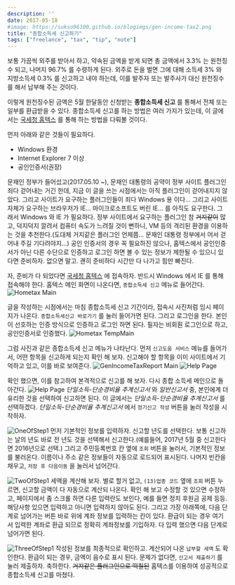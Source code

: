 ```yaml
---
description: ''
date: 2017-05-18
#image: https://sukso96100.github.io/blogimgs/gen-income-tax2.png
title: "종합소득세 신고하기"
tags: ["freelance", "tax", "tip", "note"]
---
```

보통 가끔씩 외주를 받아서 하고, 약속된 금액을 받게 되면 총 금액에서 3.3% 는 원천징수 되고, 나머지 96.7% 를 수령하게 된다.
외주로 돈을 벌면 그에 대해 소득세 3% 와 지방소득세 0.3% 를 신고하고 내야 하는데, 이를 발주자 또는 발주사가 대신 원천징수를 해서 납부해 주는 것이다.

이렇게 원천징수된 금액은 5월 한달동안 신청받는 **종합소득세 신고** 를 통해서 전체 또는 일부를 환급받을 수 있다.
종합소득세 신고를 하는 방법은 여러 가지가 있는데, 이 글에서는 [국세청 홈텍스](https://www.hometax.go.kr) 를 통해 하는 방법을 다뤄볼 것이다.

먼저 아래와 같은 것들이 필요하다.

- Windows 환경
- Internet Explorer 7 이상
- 공인인증서(권장)

문재인 정부가 들어섰고(2017.05.10 ~), 문재인 대통령의 공약이 정부 사이트 플러그인 죄다 걷어내는 거긴 한데, 지금 이 글을 쓰는 시점에서는 아직 플러그인이 걷어내지지 않았다. 그리고 사이트가 요구하는 플러그인들이 죄다 Windows 용 이다... 그리고 사이트 자체가 요구하는 브라우저가 IE... 마이크로소프트도 버린 IE... 를 아직도 요구한다. 그래서 Windows 와 IE 가 필요하다. 정부 사이트에서 요구하는 플러그인 참 ~~거지같이~~ 많고, 덕지덕지 깔려서 컴퓨터 속도가 느려질 것이 뻔하니, VM 등의 격리된 환경을 이용하는 것을 추천한다.(도대체 거지같은 플러그인 언제쯤... 문재인 대통령 정부에서 어서 걷어내 주길 기다려야지...) 공인 인증서의 경우 꼭 필요하진 않으나, 홈텍스에서 공인인증서가 아닌 다른 수단으로 인증하고 로그인 하면 볼 수 있는 정보가 제한될 수 있으니 있다면 준비하자. 없으면 말고. 괜히 준비하다 시간만 다 나가고 힘만 빠진다.

자, 준비가 다 되었다면 [국세청 홈텍스](https://www.hometax.go.kr) 에 접속하자. 반드시 Windows 에서 IE 를 통해 접속해야 한다.
홈텍스 메인 화면이 나온다면, `종합소득세 신고` 메뉴로 들어간다.
![Hometax Main](https://sukso96100.github.io/blogimgs/gen-income-tax0.png)

글을 작성하는 시점에서는 마침 종합소득세 신고 기간이라, 접속시 사진처럼 임시 페이지가 나온다. `종합소득세신고 바로가기` 를 눌러 들어가면 된다.
그리고 로그인을 한다. 본인이 선호하는 인증 방식으로 인증하고 로그인 하면 된다. 필자는 비회훤 로그인으로 하고, 공인인증서로 인증했다.
![Hometax TempMain](https://sukso96100.github.io/blogimgs/gen-income-tax1.png)

그럼 사진과 같은 종합소득세 신고 메뉴가 나타난다.
먼저 `신고도움 서비스` 메뉴를 들어가서, 어떤 항목을 신고하게 되는지 확인 해 보자. 신고해야 할 항목을 이미 사이트에서 기억하고 있고, 이를 바로 보여준다.
![GenIncomeTaxReport Main](https://sukso96100.github.io/blogimgs/gen-income-tax2.png)
![Help Page](https://sukso96100.github.io/blogimgs/gen-income-tax3.png)

확인 했으면, 이를 참고하여 본격적으로 신고를 해 보자. 다시 종합 소득세 메인으로 돌아간다.
![Help Page](https://sukso96100.github.io/blogimgs/gen-income-tax4.png)
*단일소득-단순경비율 추계신고서* 와 *일반신고서* 중, 본인에계 더 유리한 것을 선택하여 신고하면 된다.
이 글에서는 *단일소득-단순경비율 추계신고서* 를 선택하겠다. *단일소득-단순경비율 추계신고서* 에서 `정기신고 작성` 버튼을 눌러 작성을 시작하자.

![OneOfStep1](https://sukso96100.github.io/blogimgs/gen-income-tax5.png)
먼저 기본적인 정보를 입력하자. 신고할 년도를 선택한다. 보통 신고하는 날의 년도 바로 전 년도 것을 선택해서 신고한다.(예를들어, 2017년 5월 중 신고한다면 2016년으로 선택.) 그리고 주민등록번호 칸 옆에 `조회` 버튼을 눌러서, 기본적인 정보를 불러온다. 이름이나 주소 같은 정보들이 자동으로 로드되어 표시된다. 나머지 빈칸을 채우고, `저장 후 다음이동` 을 눌러서 넘어간다.

![TwoOfStep1](https://sukso96100.github.io/blogimgs/gen-income-tax6.png)
세액을 계산해 보자. 별로 할거 없고, `(13)업종 코드` 옆에 `조회` 버튼 누르면, 신고할 금액이 다 자동으로 계산되 나온다. 확인 해 보고 수정할 것 있으면 수정하고, 페이지에서 좀 스크롤 하면 다른 입력란도 보인다, 예를 들면 정치 후원금 공제 등등. 해당사항 있으면 입력하고 아니면 입력하지 않아도 된다. 그리고 가장 아래쪽에, 다음 단계로 넘어가는 버튼 바로 위에 계좌 정보를 입력하는 칸이 있다. 환급이 되는 경우 여기서 입력한 계좌로 환급 되므로 정확히 계좌정보를 기입하자. 다 입력 했으면 다음 단계로 넘어가면 된다.

![ThreeOfStep1](https://sukso96100.github.io/blogimgs/gen-income-tax7.png)
작성된 정보를 최종적으로 확인하고. 계산되어 나온 `납부할 세액` 도 확인한다. 환급이 되는 경우, 금액이 음수로 표시 된다.
문제가 없다면, `신고서 제출하기` 를 눌러 제출하자. 축하한다. ~~거지같은 플러그인으로 떡칠된~~ 홈텍스를 이용하여 성공적으로 종합소득세 신고를 마쳤다.
